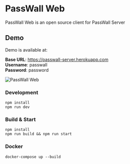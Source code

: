 # PassWall Web
PassWall Web is an open source client for PassWall Server



## Demo
Demo is available at:  
  
**Base URL**: https://passwall-server.herokuapp.com  
**Username**: passwall  
**Password**: password

![PassWall Web](https://www.yakuter.com/wp-content/yuklemeler/passwall-web-login.png "PassWall Web Login Screen")

### Development

```
npm install
npm run dev
```

### Build & Start

```
npm install
npm run build && npm run start
```

### Docker

```
docker-compose up --build
```